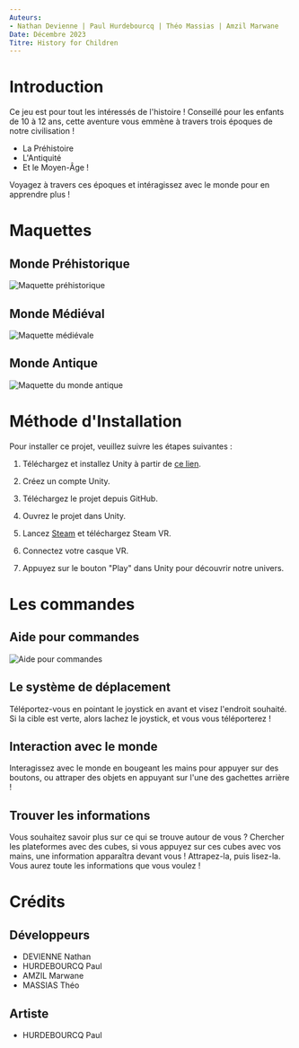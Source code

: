 ```yaml
---
Auteurs:
- Nathan Devienne | Paul Hurdebourcq | Théo Massias | Amzil Marwane
Date: Décembre 2023
Titre: History for Children
---
```


# Introduction

Ce jeu est pour tout les intéressés de l'histoire ! Conseillé pour les enfants de 10 à 12 ans, cette aventure vous emmène à travers trois époques de notre civilisation !

- La Préhistoire
- L'Antiquité
- Et le Moyen-Âge !

Voyagez à travers ces époques et intéragissez avec le monde pour en apprendre plus !
# Maquettes

## Monde Préhistorique

![Maquette
préhistorique](https://raw.githubusercontent.com/Akvir03/HistoryForChildren/main/Documentation/Maquette/Pré-histoire%201ere%20personne.png)

## Monde Médiéval

![Maquette
médiévale](https://raw.githubusercontent.com/Akvir03/HistoryForChildren/main/Documentation/Maquette/Epoque%20médiévale.png)

## Monde Antique

![Maquette du monde
antique](https://raw.githubusercontent.com/Akvir03/HistoryForChildren/main/Documentation/Maquette/Antiquité.png)

# Méthode d'Installation

Pour installer ce projet, veuillez suivre les étapes suivantes :

1.  Téléchargez et installez Unity à partir de [ce lien](https://public-cdn.cloud.unity3d.com/hub/prod/UnityHubSetup.exe).

2.  Créez un compte Unity.

3.  Téléchargez le projet depuis GitHub.

4.  Ouvrez le projet dans Unity.

5.  Lancez [Steam](https://store.steampowered.com/) et téléchargez Steam VR.

6.  Connectez votre casque VR.

7.  Appuyez sur le bouton "Play" dans Unity pour découvrir notre univers.

# Les commandes

## Aide pour commandes
![Aide pour commandes](https://i.imgur.com/hDSbyS4.png)

## Le système de déplacement

Téléportez-vous en pointant le joystick en avant et visez l'endroit souhaité. Si la cible est verte, alors lachez le joystick, et vous vous téléporterez !

## Interaction avec le monde

Interagissez avec le monde en bougeant les mains pour appuyer sur des boutons, ou attraper des objets en appuyant sur l'une des gachettes arrière !

## Trouver les informations

Vous souhaitez savoir plus sur ce qui se trouve autour de vous ? Chercher les plateformes avec des cubes, si vous appuyez sur ces cubes avec vos mains, une information apparaîtra devant vous ! Attrapez-la, puis lisez-la. Vous aurez toute les informations que vous voulez !

# Crédits 

## Développeurs
- DEVIENNE Nathan
- HURDEBOURCQ Paul
- AMZIL Marwane
- MASSIAS Théo
## Artiste
- HURDEBOURCQ Paul